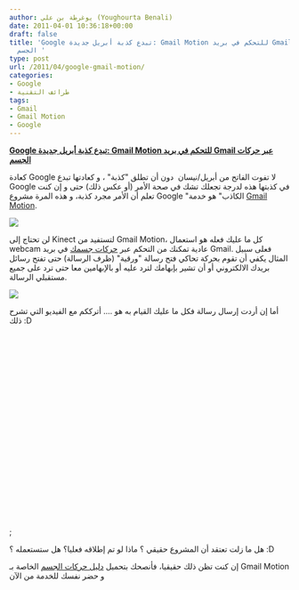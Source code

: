 ```yaml
---
author: يوغرطة بن علي (Youghourta Benali)
date: 2011-04-01 10:36:18+00:00
draft: false
title: 'Google تبدع كذبة أبريل جديدة: Gmail Motion للتحكم في بريد Gmail عبر حركات
  الجسم '
type: post
url: /2011/04/google-gmail-motion/
categories:
- Google
- طرائف التقنية
tags:
- Gmail
- Gmail Motion
- Google
---
```


[**Google تبدع كذبة أبريل جديدة: Gmail Motion للتحكم في بريد Gmail عبر حركات الجسم**](http://www.it-scoop.com/2011/04/google-gmail-motion/)


كعادة Google لا تفوت الفاتح من أبريل/نيسان  دون أن تطلق "كذبة" ، و كعادتها تبدع Google في كذبتها هذه لدرجة تجعلك تشك في صحة الأمر (أو عكس ذلك) حتى و إن كنت تعلم أن الأمر مجرد كذبة، و هذه المرة مشروع Google "الكاذب" هو خدمة [Gmail Motion](http://mail.google.com/mail/help/motion.html).

[![](http://mail.google.com/mail/help/images/motion/docs.jpg )
](http://www.it-scoop.com/2011/04/google-gmail-motion/)

لن تحتاج إلى Kinect لتستفيد من Gmail Motion، كل ما عليك فعله هو استعمال webcam عادية تمكنك من التحكم عبر [حركات جسمك](http://mail.google.com/mail/help/images/motion/motion_printable_guide.gif) في بريد Gmail. فعلى سبيل المثال يكفي أن تقوم بحركة تحاكي فتح رسالة "ورقية" (ظرف الرسالة) حتى تفتح رسائل بريدك الالكتروني أو أن تشير بإبهامك لترد عليه أو بالإبهامين معا حتى ترد على جميع مستقبلي الرسالة.

[![](http://mail.google.com/mail/help/images/motion/motion_printable_guide.gif )
](http://www.it-scoop.com/2011/04/google-gmail-motion/)

أما إن أردت إرسال رسالة فكل ما عليك القيام به هو .... أترككم مع الفيديو التي تشرح ذلك :D

<!-- more -->


<object width="560" height="349"><embed src="http://www.youtube.com/v/Bu927_ul_X0?fs=1&hl=fr_FR&rel=0" allowscriptaccess="always" height="349" width="560" allowfullscreen="true" type="application/x-shockwave-flash"></embed></object>;


هل ما زلت تعتقد أن المشروع حقيقي ؟ ماذا لو تم إطلاقه فعليا؟ هل ستستعمله ؟ :D

إن كنت تظن ذلك حقيقيا، فأنصحك بتحميل [دليل حركات الجسم](http://mail.google.com/mail/help/images/motion/motion_printable_guide.pdf) الخاصة بـ Gmail Motion و حضر نفسك للخدمة من الآن






